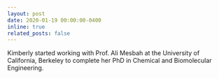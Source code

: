 ```yaml
---
layout: post
date: 2020-01-19 00:00:00-0400
inline: true
related_posts: false
---
```


Kimberly started working with Prof. Ali Mesbah at the University of California, Berkeley to complete her PhD in Chemical and Biomolecular Engineering.